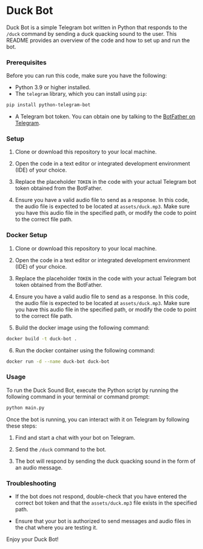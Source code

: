 # Duck Bot

Duck Bot is a simple Telegram bot written in Python that responds to the `/duck` command by sending a duck quacking sound to the user. This README provides an overview of the code and how to set up and run the bot.

### Prerequisites

Before you can run this code, make sure you have the following:

- Python 3.9 or higher installed.
- The `telegram` library, which you can install using `pip`:

```bash
pip install python-telegram-bot
```

- A Telegram bot token. You can obtain one by talking to the [BotFather on Telegram](https://core.telegram.org/bots#botfather).

### Setup

1. Clone or download this repository to your local machine.

2. Open the code in a text editor or integrated development environment (IDE) of your choice.

3. Replace the placeholder `TOKEN` in the code with your actual Telegram bot token obtained from the BotFather.

4. Ensure you have a valid audio file to send as a response. In this code, the audio file is expected to be located at `assets/duck.mp3`. Make sure you have this audio file in the specified path, or modify the code to point to the correct file path.



### Docker Setup

1. Clone or download this repository to your local machine.

2. Open the code in a text editor or integrated development environment (IDE) of your choice.

3. Replace the placeholder `TOKEN` in the code with your actual Telegram bot token obtained from the BotFather.

4. Ensure you have a valid audio file to send as a response. In this code, the audio file is expected to be located at `assets/duck.mp3`. Make sure you have this audio file in the specified path, or modify the code to point to the correct file path.

5. Build the docker image using the following command:

```bash
docker build -t duck-bot .
```

6. Run the docker container using the following command:

```bash
docker run -d --name duck-bot duck-bot
```

### Usage

To run the Duck Sound Bot, execute the Python script by running the following command in your terminal or command prompt:

```bash
python main.py
```

Once the bot is running, you can interact with it on Telegram by following these steps:

1. Find and start a chat with your bot on Telegram.

2. Send the `/duck` command to the bot.

3. The bot will respond by sending the duck quacking sound in the form of an audio message.

### Troubleshooting

- If the bot does not respond, double-check that you have entered the correct bot token and that the `assets/duck.mp3` file exists in the specified path.

- Ensure that your bot is authorized to send messages and audio files in the chat where you are testing it.


Enjoy your Duck Bot!
